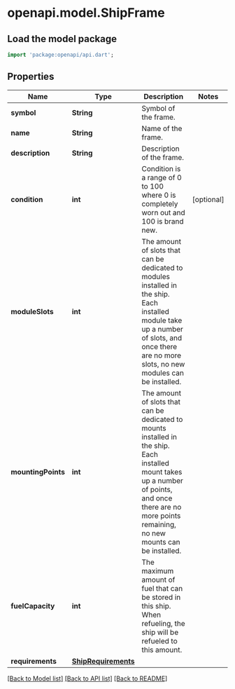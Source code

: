 # openapi.model.ShipFrame

## Load the model package
```dart
import 'package:openapi/api.dart';
```

## Properties
Name | Type | Description | Notes
------------ | ------------- | ------------- | -------------
**symbol** | **String** | Symbol of the frame. | 
**name** | **String** | Name of the frame. | 
**description** | **String** | Description of the frame. | 
**condition** | **int** | Condition is a range of 0 to 100 where 0 is completely worn out and 100 is brand new. | [optional] 
**moduleSlots** | **int** | The amount of slots that can be dedicated to modules installed in the ship. Each installed module take up a number of slots, and once there are no more slots, no new modules can be installed. | 
**mountingPoints** | **int** | The amount of slots that can be dedicated to mounts installed in the ship. Each installed mount takes up a number of points, and once there are no more points remaining, no new mounts can be installed. | 
**fuelCapacity** | **int** | The maximum amount of fuel that can be stored in this ship. When refueling, the ship will be refueled to this amount. | 
**requirements** | [**ShipRequirements**](ShipRequirements.md) |  | 

[[Back to Model list]](../README.md#documentation-for-models) [[Back to API list]](../README.md#documentation-for-api-endpoints) [[Back to README]](../README.md)


